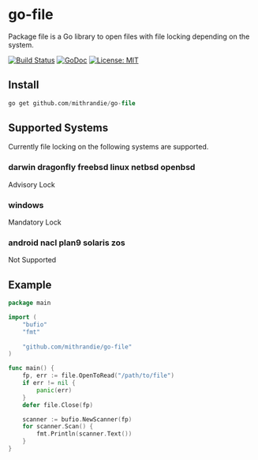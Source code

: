 # go-file

Package file is a Go library to open files with file locking depending on the system.

[![Build Status](https://travis-ci.org/mithrandie/go-file.svg?branch=master)](https://travis-ci.org/mithrandie/go-file)
[![GoDoc](https://godoc.org/github.com/mithrandie/go-file?status.svg)](http://godoc.org/github.com/mithrandie/go-file)
[![License: MIT](https://img.shields.io/badge/License-MIT-lightgrey.svg)](https://opensource.org/licenses/MIT)

## Install

```sql
go get github.com/mithrandie/go-file
```

## Supported Systems

Currently file locking on the following systems are supported.

### darwin dragonfly freebsd linux netbsd openbsd

Advisory Lock

### windows

Mandatory Lock

### android nacl plan9 solaris zos

Not Supported

## Example

```go
package main

import (
	"bufio"
	"fmt"
	 
	"github.com/mithrandie/go-file"
)

func main() {
	fp, err := file.OpenToRead("/path/to/file")
	if err != nil {
		panic(err)
	}
	defer file.Close(fp)

	scanner := bufio.NewScanner(fp)
	for scanner.Scan() {
		fmt.Println(scanner.Text())
	}
}
```
